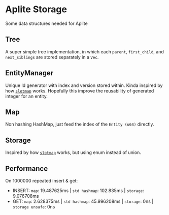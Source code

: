 # Aplite Storage
Some data structures needed for Aplite

## Tree
A super simple tree implementation, in which each `parent`, `first_child`, and `next_siblings` are stored separately in a `Vec`.

## EntityManager
Unique Id generator with index and version stored within.
Kinda inspired by how [`slotmap`](https://github.com/orlp/slotmap) works.
Hopefully this improve the reusability of generated integer for an entity.

## Map
Non hashing HashMap, just feed the index of the `Entity (u64)` directly.

## Storage
Inspired by how [`slotmap`](https://github.com/orlp/slotmap) works, but using enum instead of union.

## Performance
On 1000000 repeated insert & get:
- INSERT: `map`: 19.487625ms | `std hashmap`: 102.835ms | `storage`: 9.076708ms
- GET: `map`: 2.628375ms | `std hashmap`: 45.996208ms | `storage`: 0ns | `storage unsafe`: 0ns
